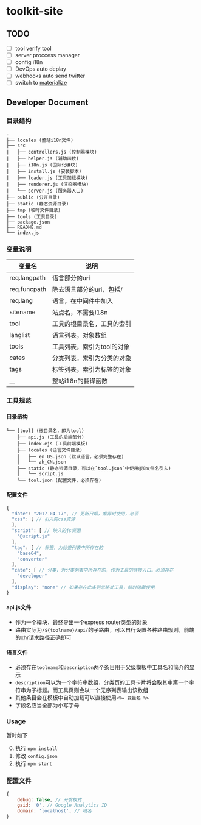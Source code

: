 toolkit-site
======

## TODO

 - [ ] tool verify tool
 - [ ] server proccess manager
 - [ ] config i18n
 - [ ] DevOps auto deplay
 - [ ] webhooks auto send twitter
 - [ ] switch to [materialize](https://github.com/dogfalo/materialize/)

## Developer Document

### 目录结构

```
.
├── locales (整站i18n文件)
├── src
|   ├── controllers.js (控制器模块)
|   ├── helper.js (辅助函数)
|   ├── i18n.js (国际化模块)
|   ├── install.js (安装脚本)
|   ├── loader.js (工具加载模块)
|   ├── renderer.js (渲染器模块)
|   └── server.js (服务器入口)
├── public (公开目录)
├── static (静态资源目录)
├── tmp (临时文件目录)
├── tools (工具目录)
├── package.json
├── README.md
└── index.js

```

### 变量说明

|变量名|说明|
|--|--|
|req.langpath|语言部分的uri|
|req.funcpath|除去语言部分的uri，包括/|
|req.lang|语言，在中间件中加入|
|sitename|站点名，不需要i18n|
|tool|工具的根目录名，工具的索引|
|langlist|语言列表，对象数组|
|tools|工具列表，索引为tool的对象|
|cates|分类列表，索引为分类的对象|
|tags|标签列表，索引为标签的对象|
|__|整站i18n的翻译函数|

### 工具规范

#### 目录结构

```
└── [tool] (根目录名，即为tool)
    ├── api.js (工具的后端部分)
    ├── index.ejs (工具前端模板)
    ├── locales (语言文件目录)
    │   ├── en_US.json (默认语言，必须完整存在)
    │   └── zh_CN.json
    ├── static (静态资源目录，可以在`tool.json`中使用@加文件名引入)
    │   └── script.js
    └── tool.json (配置文件，必须存在)

```

#### 配置文件

```js
{
  "date": "2017-04-17", // 更新日期，推荐时使用，必须
  "css": [ // 引入的css资源
  ],
  "script": [ // 映入的js资源
    "@script.js"
  ],
  "tag": [ // 标签，为标签列表中所存在的
    "base64",
    "converter"
  ],
  "cate": [ // 分类，为分类列表中所存在的，作为工具的链接入口。必须存在
    "developer"
  ],
  "display": "none" // 如果存在此条则忽略此工具，临时隐藏使用
}

```

#### api.js文件

 - 作为一个模块，最终导出一个express router类型的对象
 - 路由实际为`/${toolname}/api/`的子路由，可以自行设置各种路由规则，前端的xhr请求路径正确即可

#### 语言文件

 - 必须存在`toolname`和`description`两个条目用于父级模板中工具名和简介的显示
 - `description`可以为一个字符串数组，分类页的工具卡片将会取其中第一个字符串为子标题。而工具页则会以一个无序列表输出该数组
 - 其他条目会在模板中自动加载可以直接使用`<%= 变量名 %>`
 - 字段名应当全部为小写字母

### Usage

暂时如下

0. 执行 `npm install`
0. 修改 `config.json`
0. 执行 `npm start`

### 配置文件

```js
{
    debug: false, // 开发模式
    gaid: '0', // Google Analytics ID
    domain: 'localhost', // 域名
}
```

